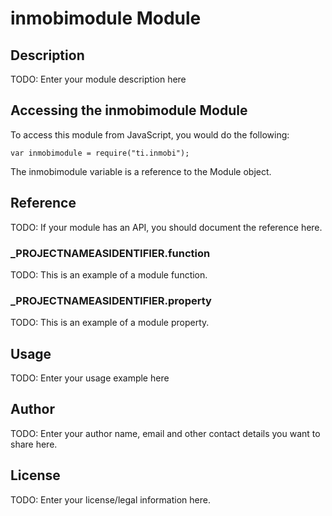 # inmobimodule Module

## Description

TODO: Enter your module description here

## Accessing the inmobimodule Module

To access this module from JavaScript, you would do the following:

	var inmobimodule = require("ti.inmobi");

The inmobimodule variable is a reference to the Module object.	

## Reference

TODO: If your module has an API, you should document
the reference here.

### ___PROJECTNAMEASIDENTIFIER__.function

TODO: This is an example of a module function.

### ___PROJECTNAMEASIDENTIFIER__.property

TODO: This is an example of a module property.

## Usage

TODO: Enter your usage example here

## Author

TODO: Enter your author name, email and other contact
details you want to share here. 

## License

TODO: Enter your license/legal information here.
